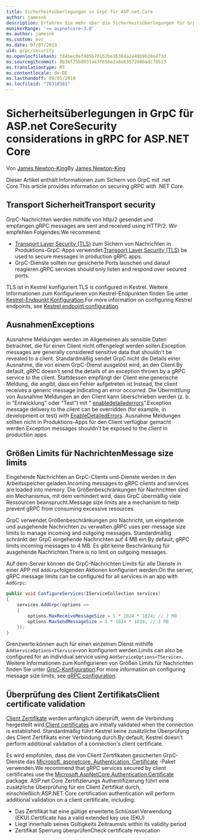 ```yaml
---
title: Sicherheitsüberlegungen in GrpC für ASP.net Core
author: jamesnk
description: Erfahren Sie mehr über die Sicherheitsüberlegungen für GrpC für ASP.net Core.
monikerRange: '>= aspnetcore-3.0'
ms.author: jamesnk
ms.custom: mvc
ms.date: 07/07/2019
uid: grpc/security
ms.openlocfilehash: f84bec0ef485b701b2be36384a2e49b9b28e473d
ms.sourcegitcommit: 8b36f75b8931ae3f656e2a8e63572080adc78513
ms.translationtype: MT
ms.contentlocale: de-DE
ms.lasthandoff: 09/05/2019
ms.locfileid: "70310381"
---
```

# <a name="security-considerations-in-grpc-for-aspnet-core"></a><span data-ttu-id="4387a-103">Sicherheitsüberlegungen in GrpC für ASP.net Core</span><span class="sxs-lookup"><span data-stu-id="4387a-103">Security considerations in gRPC for ASP.NET Core</span></span>

<span data-ttu-id="4387a-104">Von [James Newton-King](https://twitter.com/jamesnk)</span><span class="sxs-lookup"><span data-stu-id="4387a-104">By [James Newton-King](https://twitter.com/jamesnk)</span></span>

<span data-ttu-id="4387a-105">Dieser Artikel enthält Informationen zum Sichern von GrpC mit .net Core.</span><span class="sxs-lookup"><span data-stu-id="4387a-105">This article provides information on securing gRPC with .NET Core.</span></span>

## <a name="transport-security"></a><span data-ttu-id="4387a-106">Transport Sicherheit</span><span class="sxs-lookup"><span data-stu-id="4387a-106">Transport security</span></span>

<span data-ttu-id="4387a-107">GrpC-Nachrichten werden mithilfe von http/2 gesendet und empfangen.</span><span class="sxs-lookup"><span data-stu-id="4387a-107">gRPC messages are sent and received using HTTP/2.</span></span> <span data-ttu-id="4387a-108">Wir empfehlen Folgendes:</span><span class="sxs-lookup"><span data-stu-id="4387a-108">We recommend:</span></span>

* <span data-ttu-id="4387a-109">[Transport Layer Security (TLS)](https://tools.ietf.org/html/rfc5246) zum Sichern von Nachrichten in Produktions-GrpC-Apps verwendet.</span><span class="sxs-lookup"><span data-stu-id="4387a-109">[Transport Layer Security (TLS)](https://tools.ietf.org/html/rfc5246) be used to secure messages in production gRPC apps.</span></span>
* <span data-ttu-id="4387a-110">GrpC-Dienste sollten nur gesicherte Ports lauschen und darauf reagieren.</span><span class="sxs-lookup"><span data-stu-id="4387a-110">gRPC services should only listen and respond over secured ports.</span></span>

<span data-ttu-id="4387a-111">TLS ist in Kestrel konfiguriert.</span><span class="sxs-lookup"><span data-stu-id="4387a-111">TLS is configured in Kestrel.</span></span> <span data-ttu-id="4387a-112">Weitere Informationen zum Konfigurieren von Kestrel-Endpunkten finden Sie unter [Kestrel-Endpunkt Konfiguration](xref:fundamentals/servers/kestrel#endpoint-configuration).</span><span class="sxs-lookup"><span data-stu-id="4387a-112">For more information on configuring Kestrel endpoints, see [Kestrel endpoint configuration](xref:fundamentals/servers/kestrel#endpoint-configuration).</span></span>

## <a name="exceptions"></a><span data-ttu-id="4387a-113">Ausnahmen</span><span class="sxs-lookup"><span data-stu-id="4387a-113">Exceptions</span></span>

<span data-ttu-id="4387a-114">Ausnahme Meldungen werden im Allgemeinen als sensible Daten betrachtet, die für einen Client nicht offengelegt werden sollen.</span><span class="sxs-lookup"><span data-stu-id="4387a-114">Exception messages are generally considered sensitive data that shouldn't be revealed to a client.</span></span> <span data-ttu-id="4387a-115">Standardmäßig sendet GrpC nicht die Details einer Ausnahme, die von einem GrpC-Dienst ausgelöst wird, an den Client.</span><span class="sxs-lookup"><span data-stu-id="4387a-115">By default, gRPC doesn't send the details of an exception thrown by a gRPC service to the client.</span></span> <span data-ttu-id="4387a-116">Stattdessen empfängt der Client eine generische Meldung, die angibt, dass ein Fehler aufgetreten ist.</span><span class="sxs-lookup"><span data-stu-id="4387a-116">Instead, the client receives a generic message indicating an error occurred.</span></span> <span data-ttu-id="4387a-117">Die Übermittlung von Ausnahme Meldungen an den Client kann überschrieben werden (z. b. in "Entwicklung" oder "Test") mit " [enabledetailederrors](xref:grpc/configuration#configure-services-options)".</span><span class="sxs-lookup"><span data-stu-id="4387a-117">Exception message delivery to the client can be overridden (for example, in development or test) with [EnableDetailedErrors](xref:grpc/configuration#configure-services-options).</span></span> <span data-ttu-id="4387a-118">Ausnahme Meldungen sollten nicht in Produktions-Apps für den Client verfügbar gemacht werden.</span><span class="sxs-lookup"><span data-stu-id="4387a-118">Exception messages shouldn't be exposed to the client in production apps.</span></span>

## <a name="message-size-limits"></a><span data-ttu-id="4387a-119">Größen Limits für Nachrichten</span><span class="sxs-lookup"><span data-stu-id="4387a-119">Message size limits</span></span>

<span data-ttu-id="4387a-120">Eingehende Nachrichten an GrpC-Clients und-Dienste werden in den Arbeitsspeicher geladen.</span><span class="sxs-lookup"><span data-stu-id="4387a-120">Incoming messages to gRPC clients and services are loaded into memory.</span></span> <span data-ttu-id="4387a-121">Die Größenbeschränkungen für Nachrichten sind ein Mechanismus, mit dem verhindert wird, dass GrpC übermäßig viele Ressourcen beansprucht.</span><span class="sxs-lookup"><span data-stu-id="4387a-121">Message size limits are a mechanism to help prevent gRPC from consuming excessive resources.</span></span>

<span data-ttu-id="4387a-122">GrpC verwendet Größenbeschränkungen pro Nachricht, um eingehende und ausgehende Nachrichten zu verwalten.</span><span class="sxs-lookup"><span data-stu-id="4387a-122">gRPC uses per-message size limits to manage incoming and outgoing messages.</span></span> <span data-ttu-id="4387a-123">Standardmäßig schränkt der GrpC eingehende Nachrichten auf 4 MB ein.</span><span class="sxs-lookup"><span data-stu-id="4387a-123">By default, gRPC limits incoming messages to 4 MB.</span></span> <span data-ttu-id="4387a-124">Es gibt keine Beschränkung für ausgehende Nachrichten.</span><span class="sxs-lookup"><span data-stu-id="4387a-124">There is no limit on outgoing messages.</span></span>

<span data-ttu-id="4387a-125">Auf dem-Server können die GrpC-Nachrichten Limits für alle Dienste in einer APP mit `AddGrpc`folgenden Aktionen konfiguriert werden:</span><span class="sxs-lookup"><span data-stu-id="4387a-125">On the server, gRPC message limits can be configured for all services in an app with `AddGrpc`:</span></span>

```csharp
public void ConfigureServices(IServiceCollection services)
{
    services.AddGrpc(options =>
    {
        options.MaxReceiveMessageSize = 1 * 1024 * 1024; // 1 MB
        options.MaxSendMessageSize = 1 * 1024 * 1024; // 1 MB
    });
}
```

<span data-ttu-id="4387a-126">Grenzwerte können auch für einen einzelnen Dienst mithilfe `AddServiceOptions<TService>`von konfiguriert werden.</span><span class="sxs-lookup"><span data-stu-id="4387a-126">Limits can also be configured for an individual service using `AddServiceOptions<TService>`.</span></span> <span data-ttu-id="4387a-127">Weitere Informationen zum Konfigurieren von Größen Limits für Nachrichten finden Sie unter [GrpC-Konfiguration](xref:grpc/configuration).</span><span class="sxs-lookup"><span data-stu-id="4387a-127">For more information on configuring message size limits, see [gRPC configuration](xref:grpc/configuration).</span></span>

## <a name="client-certificate-validation"></a><span data-ttu-id="4387a-128">Überprüfung des Client Zertifikats</span><span class="sxs-lookup"><span data-stu-id="4387a-128">Client certificate validation</span></span>

<span data-ttu-id="4387a-129">[Client Zertifikate](https://tools.ietf.org/html/rfc5246#section-7.4.4) werden anfänglich überprüft, wenn die Verbindung hergestellt wird.</span><span class="sxs-lookup"><span data-stu-id="4387a-129">[Client certificates](https://tools.ietf.org/html/rfc5246#section-7.4.4) are initially validated when the connection is established.</span></span> <span data-ttu-id="4387a-130">Standardmäßig führt Kestrel keine zusätzliche Überprüfung des Client Zertifikats einer Verbindung durch.</span><span class="sxs-lookup"><span data-stu-id="4387a-130">By default, Kestrel doesn't perform additional validation of a connection's client certificate.</span></span>

<span data-ttu-id="4387a-131">Es wird empfohlen, dass die von Client Zertifikaten gesicherten GrpC-Dienste das [Microsoft. aspnetcore. Authentication. Certificate](xref:security/authentication/certauth) -Paket verwenden.</span><span class="sxs-lookup"><span data-stu-id="4387a-131">We recommend that gRPC services secured by client certificates use the [Microsoft.AspNetCore.Authentication.Certificate](xref:security/authentication/certauth) package.</span></span> <span data-ttu-id="4387a-132">ASP.net Core Zertifizierungs Authentifizierung führt eine zusätzliche Überprüfung für ein Client Zertifikat durch, einschließlich:</span><span class="sxs-lookup"><span data-stu-id="4387a-132">ASP.NET Core certification authentication will perform additional validation on a client certificate, including:</span></span>

* <span data-ttu-id="4387a-133">Das Zertifikat hat eine gültige erweiterte Schlüssel Verwendung (EKU).</span><span class="sxs-lookup"><span data-stu-id="4387a-133">Certificate has a valid extended key use (EKU)</span></span>
* <span data-ttu-id="4387a-134">Liegt innerhalb seines Gültigkeits Zeitraums</span><span class="sxs-lookup"><span data-stu-id="4387a-134">Is within its validity period</span></span>
* <span data-ttu-id="4387a-135">Zertifikat Sperrung überprüfen</span><span class="sxs-lookup"><span data-stu-id="4387a-135">Check certificate revocation</span></span>
